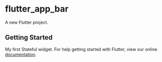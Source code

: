 # flutter_app_bar

A new Flutter project.

## Getting Started
 My first Stateful widget.
For help getting started with Flutter, view our online
[documentation](https://flutter.io/).
